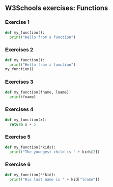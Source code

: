## W3Schools exercises: Functions

### Exercise 1
```python
def my_function():
  print("Hello from a function")
```

### Exercises 2
```python
def my_function():
  print("Hello from a function")
my_function()
```

### Exercises 3
```python
def my_function(fname, lname):
  print(fname)
```

### Exercises 4
```python
def my_function(x):
  return x + 5
```

### Exercise 5
```python
def my_function(*kids):
  print("The youngest child is " + kids[2])
```

### Exercise 6
```python
def my_function(**kid):
  print("His last name is " + kid["lname"])
```
